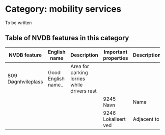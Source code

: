 # Category: mobility services


To be written 



## Table of NVDB features in this category 


|NVDB feature | English name | Description  | Important properties | Description | 
|---|---|---|---|---|
| 809 Døgnhvileplass | Good English name..  | Area for parking lorries while drivers rest |  |
|  |  |  | 9245 Navn | Name | 
|  |  |  | 9246 Lokalisert ved | Adjacent to | 